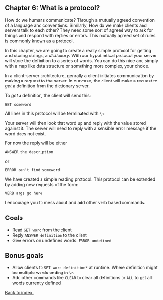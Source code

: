 ## Chapter 6: What is a protocol?
How do we humans communicate? Through a mutually agreed convention of a language and conventions.
Similarly, How do we make clients and servers talk to each other? 
They need some sort of agreed way to ask for things and respond with replies or errors. This mutually agreed set of rules is commonly known as a protocol.

In this chapter, we are going to create a really simple protocol for getting and storing strings, a *dictionary*.
With our hypothetical protocol your server will store the definition to a series of words.
You can do this nice and simply with a map like data structure or something more complex, your choice.

In a client-server architecture, genrally a client initiates communication by making a request to the server. In our case, the client will make a request to *get* a definition from the dictionary server.

To *get* a definition, the client will send this:
```
GET someword
```
All lines in this protocol will be terminated with `\n`

Your server will then look that word up and reply with the value stored against it. 
The server will need to reply with a sensible error message if the word does not exist.

For now the reply will be either
```
ANSWER the description
```
or 
```
ERROR can't find someword
```
We have created a simple reading protocol. This protocol can be extended by adding new requests of the form:
```
VERB args go here
```
I encourage you to mess about and add other verb based commands.

## Goals

- Read `GET word` from the client
- Reply `ANSWER definition` to the client
- Give errors on undefined words. `ERROR undefined`

## Bonus goals

- Allow clients to `SET word definition*` at runtime. Where definition might be multiple words ending in `\n`
- Add other commands like `CLEAR` to clear all definitions or `ALL` to get all words currently defined. 

[Back to index.](index.md)
